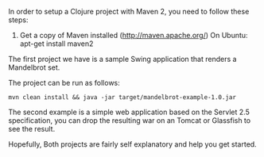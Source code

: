 In order to setup a Clojure project with Maven 2, you need to follow these steps:

1. Get a copy of Maven installed (http://maven.apache.org/)
   On Ubuntu: apt-get install maven2

The first project we have is a sample Swing application that renders a Mandelbrot set.

The project can be run as follows:

```
mvn clean install && java -jar target/mandelbrot-example-1.0.jar
```

The second example is a simple web application based on the Servlet 2.5 specification, you can drop the resulting war on an Tomcat or Glassfish to see the result.

Hopefully, Both projects are fairly self explanatory and help you get started.
